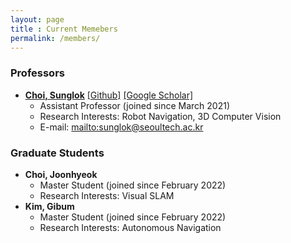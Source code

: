 ```yaml
---
layout: page
title : Current Memebers
permalink: /members/
---
```


### Professors
* **[Choi, Sunglok](/sunglok/)** [[Github]](https://github.com/sunglok) [[Google Scholar]](https://scholar.google.com/citations?user=ckeePCMAAAAJ)
  * Assistant Professor (joined since March 2021)
  * Research Interests: Robot Navigation, 3D Computer Vision
  * E-mail: <mailto:sunglok@seoultech.ac.kr>

### Graduate Students
* **Choi, Joonhyeok**
  * Master Student (joined since February 2022)
  * Research Interests: Visual SLAM
* **Kim, Gibum**
  * Master Student (joined since February 2022)
  * Research Interests: Autonomous Navigation
